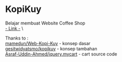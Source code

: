 # KopiKuy

Belajar membuat Website Coffee Shop \
[- Link -](https://maulanaaskha.github.io/KopiKuy/) \

Thanks to : \
[mamedun/Web-Kopi-Kuy](https://github.com/mamedun/Web-Kopi-Kuy) - konsep dasar \
[gesitwidyatsmo/kopikuy](https://github.com/gesitwidyatsmo/kopikuy) - konsep tambahan \
[Asraf-Uddin-Ahmed/jquery.mycart](https://github.com/Asraf-Uddin-Ahmed/jquery.mycart) - cart source code
